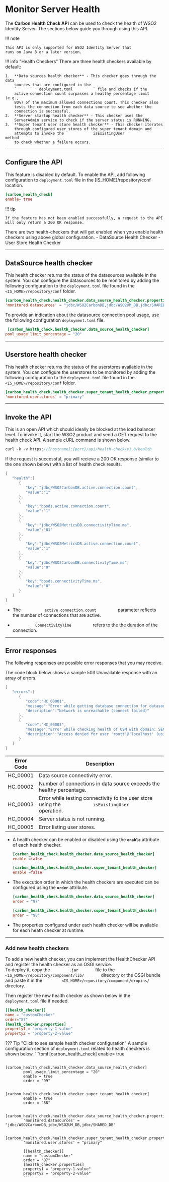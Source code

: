 # Monitor Server Health

The **Carbon Health Check API** can be used to check the health of WSO2 Identity Server. The sections below guide you through using this API.

!!! note
    
    This API is only supported for WSO2 Identity Server that 
    runs on Java 8 or a later version.
    

!!! info "Health Checkers" 
    There are three health checkers available by default:

    1.  **Data sources health checker** - This checker goes through the data
        sources that are configured in the
        `          deployment.toml         ` file and checks if the
        active connection count surpasses a healthy percentage limit (e.g.,
        80%) of the maximum allowed connections count. This checker also
        tests the connection from each data source to see whether the
        connection is successful.
    2.  **Server startup health checker** - This checker uses the
        ServerAdmin service to check if the server status is RUNNING.
    3.  **Super tenant user store health checker** - This checker iterates
        through configured user stores of the super tenant domain and
        attempts to invoke the `           isExistingUser          ` method
        to check whether a failure occurs.

---

## Configure the API

This feature is disabled by default. To enable the API, add following
configuration to `deployment.toml` file in the [IS_HOME]/repository/conf
location.

```toml
[carbon_health_check]
enable= true
```

!!! tip
    
    If the feature has not been enabled successfully, a request to the API
    will only return a 200 OK response.
    
There are two health-checkers that will get enabled when you enable
health checkers using above global configuration. 
    - DataSource Health Checker 
    - User Store Health Checker

---

## DataSource health checker

This health checker returns the status of the datasources available in the system. 
You can configure the datasources to be monitored by adding the following configuration to the `deployment.toml` file found in the `<IS_HOME>/repository/conf` folder.

```toml
[carbon_health_check.health_checker.data_source_health_checker.properties]
'monitored.datasources' = "jdbc/WSO2CarbonDB,jdbc/WSO2UM_DB,jdbc/SHARED_DB"
```

To provide an indication about the datasource connection pool usage, 
use the following configuration `deployment.toml` file.

```toml
 [carbon_health_check.health_checker.data_source_health_checker]
pool_usage_limit_percentage = "20"
```

---

## Userstore health checker

This health checker returns the status of the userstores available in the system. 
You can configure the userstores to be monitored by adding the following configuration to the `deployment.toml` file found in the `<IS_HOME>/repository/conf` folder.

```toml
[carbon_health_check.health_checker.super_tenant_health_checker.properties]
'monitored.user.stores' = "primary" 
```

---

## Invoke the API

This is an open API which should ideally be blocked at the load balancer
level. To invoke it, start the WSO2 product and send a GET request to
the health check API. A sample cURL command is shown below.

``` java
curl -k -v https://{hostname}:{port}/api/health-check/v1.0/health
```

If the request is successful, you will recieve a 200 OK response
(similar to the one shown below) with a list of health check results.

``` java
{  
   "health":[  
      {  
         "key":"jdbc/WSO2CarbonDB.active.connection.count",
         "value":"1"
      },
      {  
         "key":"bpsds.active.connection.count",
         "value":"1"
      },
      {  
         "key":"jdbc/WSO2MetricsDB.connectivityTime.ms",
         "value":"81"
      },
      {  
         "key":"jdbc/WSO2MetricsDB.active.connection.count",
         "value":"1"
      },
      {  
         "key":"jdbc/WSO2CarbonDB.connectivityTime.ms",
         "value":"0"
      },
      {  
         "key":"bpsds.connectivityTime.ms",
         "value":"0"
      }
   ]
}
```

-   The `           active.connection.count          ` parameter
    reflects the number of connections that are active.

-   `           ConnectivityTime          ` refers to the the duration
    of the connection. 

---

## Error responses

The following responses are possible error responses that you may
receive.

The code block below shows a sample 503 Unavailable response with an
array of errors.

``` java
{  
   "errors":[  
      {  
         "code":"HC_00001",
         "message":"Error while getting database connection for datasource: jdbc/DISCONNECTED",
         "description":"Network is unreachable (connect failed)"
      },
      {  
         "code":"HC_00003",
         "message":"Error while checking health of USM with domain: SEC",
         "description":"Access denied for user 'roott'@'localhost' (using password: YES)"
      }
   ]
}
```

| Error Code | Description                                                                                                       |
|------------|-------------------------------------------------------------------------------------------------------------------|
| HC\_00001  | Data source connectivity error.                                                                                   |
| HC\_00002  | Number of connections in data source exceeds the healthy percentage.                                              |
| HC\_00003  | Error while testing connectivity to the user store using the `             isExistingUser            ` operation. |
| HC\_00004  | Server status is not running.                                                                                     |
| HC\_00005  | Error listing user stores.                                                                                        |


-   A health checker can be enabled or disabled using the **` enable `**
    attribute of each health checker.
    ```toml
    [carbon_health_check.health_checker.data_source_health_checker]
    enable =false
    
    [carbon_health_check.health_checker.super_tenant_health_checker]
    enable =false
    ```
    
-   The execution order in which the health checkers are executed can be
    configured using the **` order `** attribute.
    ```toml
    [carbon_health_check.health_checker.data_source_health_checker]
    order = "97"
    
    [carbon_health_check.health_checker.super_tenant_health_checker]
    order = "98"
    ```  
-   The properties configured under each health checker will be
    available for each heath checker at runtime.
   
---
    
### Add new health checkers

To add a new health checker, you can implement the HealthChecker API and
register the health checker as an OSGI service.  
To deploy it, copy the `         .jar        ` file to the
`         <IS_HOME>/repository/component/lib/        ` directory or
the OSGI bundle and paste it in the
`         <IS_HOME>/repository/component/dropins/        `
directory.

Then register the new health checker as shown below in the
`deployment.toml` file if needed.

```toml
[[health_checker]]
name = "customChecker" 
order="87" 
[health_checker.properties] 
property1 = "property-1-value"
property2 = "property-2-value" 
```


??? Tip "Click to see sample health checker configuration"
    A sample configuration section of `deployment.toml` related to
    health checkers is shown below. 
            ```toml 
            [carbon_health_check] enable=
            true
            
            [carbon_health_check.health_checker.data_source_health_checker]
            pool_usage_limit_percentage = "20"
            enable = true
            order = "99"
            
            [carbon_health_check.health_checker.super_tenant_health_checker]
            enable = true
            order = "88"
            
            [carbon_health_check.health_checker.data_source_health_checker.properties]
            'monitored.datasources' = "jdbc/WSO2CarbonDB,jdbc/WSO2UM_DB,jdbc/SHARED_DB"
            
            [carbon_health_check.health_checker.super_tenant_health_checker.properties]
            'monitored.user.stores' = "primary"
            
            [[health_checker]] 
            name = "customChecker" 
            order = "87"
            [health_checker.properties] 
            property1 = "property-1-value" 
            property2 = "property-2-value" 
            ```

